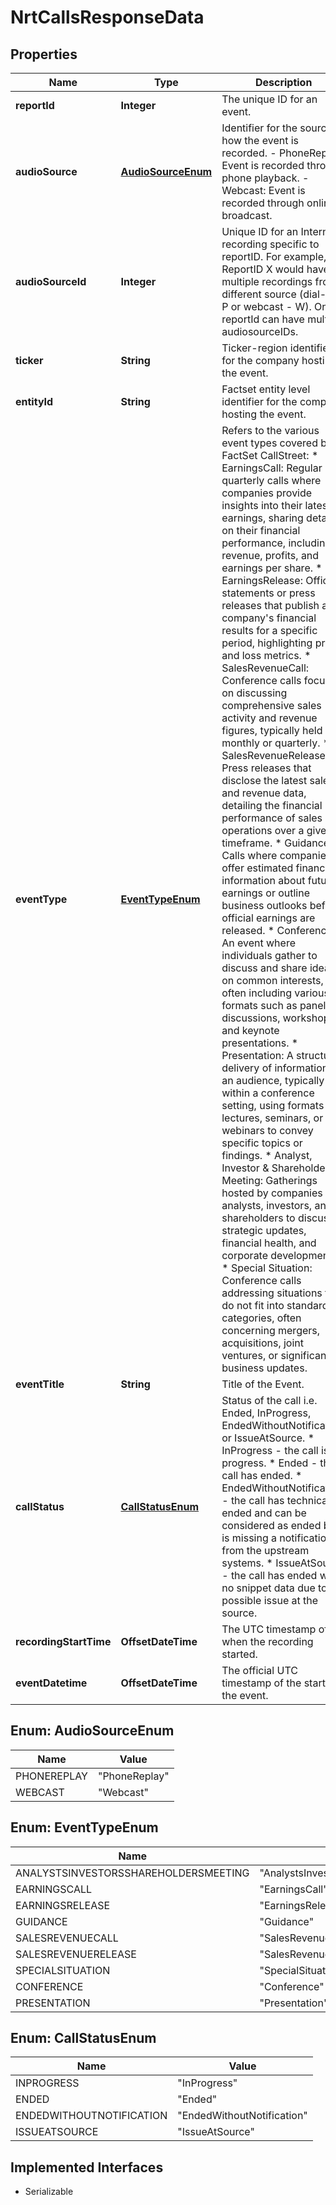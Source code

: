 

# NrtCallsResponseData


## Properties

Name | Type | Description | Notes
------------ | ------------- | ------------- | -------------
**reportId** | **Integer** | The unique ID for an event. |  [optional]
**audioSource** | [**AudioSourceEnum**](#AudioSourceEnum) | Identifier for the source of how the event is recorded. - PhoneReplay: Event is recorded through phone playback. - Webcast: Event is recorded through online broadcast. |  [optional]
**audioSourceId** | **Integer** | Unique ID for an Internal recording specific to reportID. For example, ReportID X would have multiple recordings from different source (dial-in - P or webcast - W). One reportId can have multiple audiosourceIDs. |  [optional]
**ticker** | **String** | Ticker-region identifier for the company hosting the event. |  [optional]
**entityId** | **String** | Factset entity level identifier for the company hosting the event. |  [optional]
**eventType** | [**EventTypeEnum**](#EventTypeEnum) | Refers to the various event types covered by FactSet CallStreet:  * EarningsCall: Regular quarterly calls where companies provide insights into their latest earnings, sharing details on their financial performance, including revenue, profits, and earnings per share.  * EarningsRelease: Official statements or press releases that publish a company&#39;s financial results for a specific period, highlighting profit and loss metrics.  * SalesRevenueCall: Conference calls focused on discussing comprehensive sales activity and revenue figures, typically held monthly or quarterly.  * SalesRevenueRelease: Press releases that disclose the latest sales and revenue data, detailing the financial performance of sales operations over a given timeframe.  * Guidance: Calls where companies offer estimated financial information about future earnings or outline business outlooks before official earnings are released.  * Conference: An event where individuals gather to discuss and share ideas on common interests, often including various formats such as panel discussions, workshops, and keynote presentations.  * Presentation:  A structured delivery of information to an audience, typically within a conference setting, using formats like lectures, seminars, or webinars to convey specific topics or findings.  * Analyst, Investor &amp; Shareholder Meeting: Gatherings hosted by companies for analysts, investors, and shareholders to discuss strategic updates, financial health, and corporate developments.  * Special Situation: Conference calls addressing situations that do not fit into standard categories, often concerning mergers, acquisitions, joint ventures, or significant business updates. |  [optional]
**eventTitle** | **String** | Title of the Event. |  [optional]
**callStatus** | [**CallStatusEnum**](#CallStatusEnum) | Status of the call i.e. Ended, InProgress, EndedWithoutNotification, or IssueAtSource.  * InProgress - the call is in progress. * Ended - the call has ended. * EndedWithoutNotification - the call has technically ended and can be considered as ended but is missing a notification from the upstream systems. * IssueAtSource - the call has ended with no snippet data due to a possible issue at the source. |  [optional]
**recordingStartTime** | **OffsetDateTime** | The UTC timestamp of when the recording started. |  [optional]
**eventDatetime** | **OffsetDateTime** | The official UTC timestamp of the start of the event. |  [optional]



## Enum: AudioSourceEnum

Name | Value
---- | -----
PHONEREPLAY | &quot;PhoneReplay&quot;
WEBCAST | &quot;Webcast&quot;



## Enum: EventTypeEnum

Name | Value
---- | -----
ANALYSTSINVESTORSSHAREHOLDERSMEETING | &quot;AnalystsInvestorsShareholdersMeeting&quot;
EARNINGSCALL | &quot;EarningsCall&quot;
EARNINGSRELEASE | &quot;EarningsRelease&quot;
GUIDANCE | &quot;Guidance&quot;
SALESREVENUECALL | &quot;SalesRevenueCall&quot;
SALESREVENUERELEASE | &quot;SalesRevenueRelease&quot;
SPECIALSITUATION | &quot;SpecialSituation&quot;
CONFERENCE | &quot;Conference&quot;
PRESENTATION | &quot;Presentation&quot;



## Enum: CallStatusEnum

Name | Value
---- | -----
INPROGRESS | &quot;InProgress&quot;
ENDED | &quot;Ended&quot;
ENDEDWITHOUTNOTIFICATION | &quot;EndedWithoutNotification&quot;
ISSUEATSOURCE | &quot;IssueAtSource&quot;


## Implemented Interfaces

* Serializable


